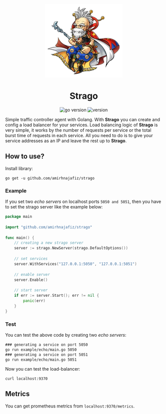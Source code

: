 <p align="center">
  <img src="assets/strago.webp" alt="logo" />
</p>

<h1 align="center">
Strago
</h1>

<p align="center">
    <img src="https://img.shields.io/badge/Go-1.19+-00ADD8?style=for-the-badge&logo=go" alt="go version" />
    <img src="https://img.shields.io/badge/Version-0.0.7-green?style=for-the-badge&logo=github" alt="version" />
</p>

Simple traffic controller agent with Golang. With **Strago** you can create and config a load balancer
for your services. Load balancing logic of **Strago** is very simple, it works by the number of requests per service or the total burst time
of requests in each service. 
All you need to do is to give your service addresses as an IP and leave the rest up to **Strago**.

## How to use?

Install library:

```shell
go get -u github.com/amirhnajafiz/strago
```

### Example

If you set two _echo servers_ on localhost ports ```5050 and 5051```, then
you have to set the strago server like the example below:

```go
package main

import "github.com/amirhnajafiz/strago"

func main() {
	// creating a new strago server
	server := strago.NewServer(strago.DefaultOptions())

	// set services
	server.WithServices("127.0.0.1:5050", "127.0.0.1:5051")

	// enable server
	server.Enable()

	// start server
	if err := server.Start(); err != nil {
		panic(err)
	}
}
```

### Test

You can test the above code by creating two _echo servers_:

```shell
### generating a service on port 5050
go run example/echo/main.go 5050
### generating a service on port 5051
go run example/echo/main.go 5051
```

Now you can test the load-balancer:

```shell
curl localhost:9370
```

## Metrics

You can get prometheus metrics from ```localhost:9370/metrics```.

